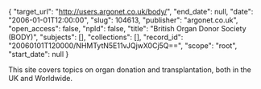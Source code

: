 {
  "target_url": "http://users.argonet.co.uk/body/", 
  "end_date": null, 
  "date": "2006-01-01T12:00:00", 
  "slug": 104613, 
  "publisher": "argonet.co.uk", 
  "open_access": false, 
  "npld": false, 
  "title": "British Organ Donor Society (BODY)", 
  "subjects": [], 
  "collections": [], 
  "record_id": "20060101T120000/NHMTytN5E11vJQjwX0Cj5Q==", 
  "scope": "root", 
  "start_date": null
}

This site covers topics on organ donation and transplantation, both in the UK and Worldwide.